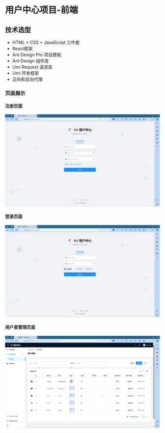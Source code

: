 # 用户中心项目-前端

## 技术选型

- HTML + CSS + JavaScript 三件套
- React框架
- Ant Design Pro 项目模板
- Ant Design 组件库
- Umi Request 请求库
- Umi 开发框架
- 正向和反向代理

### 页面展示

#### 注册页面

![注册页面](images/注册页面.png)

#### 登录页面

![登录页面](images/登录页面.png)

#### 用户表管理页面

![用户表管理页面](images/用户表管理页面.png)
